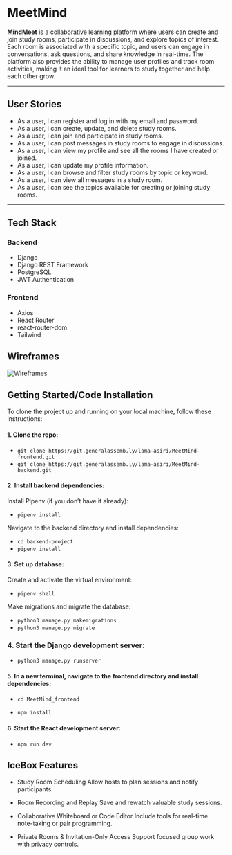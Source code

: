 # MeetMind

**MindMeet** is a collaborative learning platform where users can create and join study rooms, participate in discussions, and explore topics of interest. Each room is associated with a specific topic, and users can engage in conversations, ask questions, and share knowledge in real-time. The platform also provides the ability to manage user profiles and track room activities, making it an ideal tool for learners to study together and help each other grow.

---

## User Stories

- As a user, I can register and log in with my email and password.
- As a user, I can create, update, and delete study rooms.
- As a user, I can join and participate in study rooms.
- As a user, I can post messages in study rooms to engage in discussions.
- As a user, I can view my profile and see all the rooms I have created or joined.
- As a user, I can update my profile information.
- As a user, I can browse and filter study rooms by topic or keyword.
- As a user, I can view all messages in a study room.
- As a user, I can see the topics available for creating or joining study rooms.

---

## Tech Stack

### Backend

- Django
- Django REST Framework
- PostgreSQL
- JWT Authentication

### Frontend

- Axios
- React Router
- react-router-dom
- Tailwind


## Wireframes
![Wireframes](wireframes.jpeg)


## Getting Started/Code Installation

To clone the project up and running on your local machine, follow these instructions:

#### 1. Clone the repo:

- `git clone https://git.generalassemb.ly/lama-asiri/MeetMind-frontend.git`
- `git clone https://git.generalassemb.ly/lama-asiri/MeetMind-backend.git`

#### 2. Install backend dependencies:

Install Pipenv (if you don’t have it already):

- `pipenv install`

Navigate to the backend directory and install dependencies:

- `cd backend-project`
- `pipenv install`


#### 3. Set up database:

Create and activate the virtual environment:

- `pipenv shell`

Make migrations and migrate the database:

- `python3 manage.py makemigrations`
- `python3 manage.py migrate`

### 4. Start the Django development server:

- `python3 manage.py runserver`


#### 5. In a new terminal, navigate to the frontend directory and install dependencies:

- `cd MeetMind_frontend`
  
- `npm install`

#### 6. Start the React development server:

- `npm run dev`

## IceBox Features
- Study Room Scheduling
Allow hosts to plan sessions and notify participants.

- Room Recording and Replay
Save and rewatch valuable study sessions.

- Collaborative Whiteboard or Code Editor
Include tools for real-time note-taking or pair programming.

- Private Rooms & Invitation-Only Access
Support focused group work with privacy controls.


